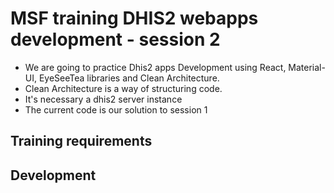 # MSF training DHIS2 webapps development - session 2

-   We are going to practice Dhis2 apps Development using React, Material-UI, EyeSeeTea libraries and Clean Architecture.
-   Clean Architecture is a way of structuring code.
-   It's necessary a dhis2 server instance
-   The current code is our solution to session 1

## Training requirements 




## Development
